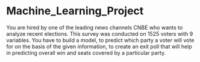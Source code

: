 # Machine_Learning_Project

You are hired by one of the leading news channels CNBE who wants to analyze recent elections. 
This survey was conducted on 1525 voters with 9 variables. You have to build a model, 
to predict which party a voter will vote for on the basis of the given information, 
to create an exit poll that will help in predicting overall win and seats covered by a particular party.
